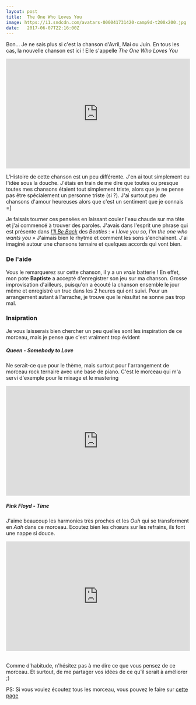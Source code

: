```yaml
---
layout: post
title:  The One Who Loves You
image: https://i1.sndcdn.com/avatars-000041731420-camp9d-t200x200.jpg
date:   2017-06-07T22:16:00Z
---
```


Bon… Je ne sais plus si c'est la chanson d'Avril, Mai ou Juin. En tous les cas, la nouvelle chanson est ici ! Elle s'appelle _The One Who Loves You_

<iframe width="100%" height="300" scrolling="no" frameborder="no" src="https://w.soundcloud.com/player/?url=https%3A//api.soundcloud.com/tracks/327930562&amp;color=ff5500&amp;auto_play=false&amp;hide_related=false&amp;show_comments=true&amp;show_user=true&amp;show_reposts=false&amp;visual=true"></iframe>

L'Histoire de cette chanson est un peu différente. J'en ai tout simplement eu l'idée sous la douche.
J'étais en train de me dire que toutes ou presque toutes mes chansons étaient tout simplement
triste, alors que je ne pense pas être spécialement un personne triste (si ?). J'ai surtout
peu de chansons d'amour heureuses alors que c'est un sentiment que je connais =]

Je faisais tourner ces pensées en laissant couler l'eau chaude sur ma tête et j'ai commencé
à trouver des paroles. J'avais dans l'esprit une phrase qui est présente
dans [_I'll Be Back_](https://open.spotify.com/track/5wDeBT033SeEW9qY9yNU9i) des _Beatles_ : _« I love you so, I'm the one who wants you »_
J'aimais bien le rhytme et comment les sons s'enchaînent. J'ai imaginé autour une chansons ternaire et quelques accords qui vont bien.

### De l'aide

Vous le remarquerez sur cette chanson, il y a un _vraie_ batterie ! En effet, mon pote **Baptiste** a accepté
d'enregistrer son jeu sur ma chanson. Grosse improvisation d'ailleurs, puisqu'on a écouté la chanson ensemble
le jour même et enregistré un truc dans les 2 heures qui ont suivi. Pour un arrangement autant à l'arrache, je trouve
que le résultat ne sonne pas trop mal.

### Insipration

Je vous laisserais bien chercher un peu quelles sont les inspiration de ce morceau, mais je pense que
c'est vraiment trop évident

##### Queen - Somebody to Love

Ne serait-ce que pour le thème, mais surtout pour l'arrangement de morceau rock ternaire
avec une base de piano. C'est le morceau qui m'a servi d'exemple pour le mixage et le mastering

<iframe width="100%" height="300" src="https://www.youtube.com/embed/kijpcUv-b8M" frameborder="0" allowfullscreen></iframe>
<br/>

##### Pink Floyd - Time

J'aime beaucoup les harmonies très proches et les _Ouh_ qui se transforment en _Aah_ dans ce morceau.
Ecoutez bien les chœurs sur les refrains, ils font une nappe si douce.

<iframe width="100%" height="300" src="https://www.youtube.com/embed/JwYX52BP2Sk" frameborder="0" allowfullscreen></iframe>
<br/>
<br/>


Comme d'habitude, n'hésitez pas à me dire ce que vous pensez de ce morceau.
Et surtout, de me partager vos idées de ce qu'il serait à améliorer ;)


PS: Si vous voulez écoutez tous les morceau, vous pouvez le faire sur [cette page](/album.html)

